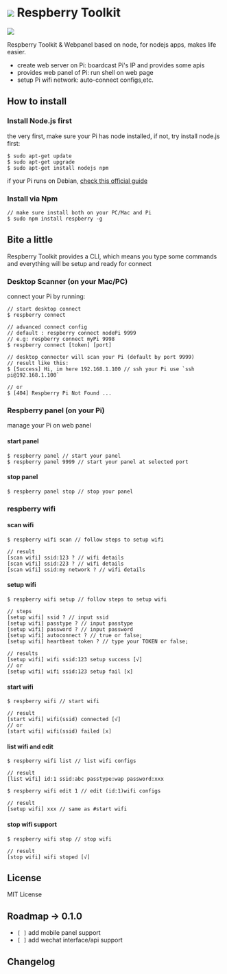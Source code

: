 # ![](http://ww1.sinaimg.cn/large/61ff0de3gw1e70bwd9d2ij208f01vt8r.jpg) Respberry Toolkit 

![](https://badge.fury.io/js/respberry.png)

Respberry Toolkit & Webpanel based on node, for nodejs apps, makes life easier.

- create web server on Pi: boardcast Pi's IP and provides some apis
- provides web panel of Pi: run shell on web page
- setup Pi wifi network: auto-connect configs,etc.

## How to install

### Install Node.js first

the very first, make sure your Pi has node installed, if not, try install node.js first:

````
$ sudo apt-get update
$ sudo apt-get upgrade
$ sudo apt-get install nodejs npm
````

if your Pi runs on Debian, [check this official guide](https://github.com/joyent/node/wiki/Installing-Node.js-via-package-manager#debian-lmde)

### Install via Npm

````
// make sure install both on your PC/Mac and Pi
$ sudo npm install respberry -g
````

## Bite a little

Respberry Toolkit provides a CLI, which means you type some commands and everything will be setup and ready for connect

### Desktop Scanner (on your Mac/PC)

connect your Pi by running:
````
// start desktop connect 
$ respberry connect

// advanced connect config
// default : respberry connect nodePi 9999
// e.g: respberry connect myPi 9998
$ respberry connect [token] [port]

// desktop connecter will scan your Pi (default by port 9999)
// result like this:
$ [Success] Hi, im here 192.168.1.100 // ssh your Pi use `ssh pi@192.168.1.100`

// or
$ [404] Respberry Pi Not Found ...
````

### Respberry panel (on your Pi)

manage your Pi on web panel

#### start panel
````
$ respberry panel // start your panel
$ respberry panel 9999 // start your panel at selected port
````

#### stop panel
````
$ respberry panel stop // stop your panel
````

### respberry wifi

#### scan wifi
````
$ respberry wifi scan // follow steps to setup wifi

// result
[scan wifi] ssid:123 ? // wifi details
[scan wifi] ssid:223 ? // wifi details
[scan wifi] ssid:my network ? // wifi details
````

#### setup wifi
````
$ respberry wifi setup // follow steps to setup wifi

// steps
[setup wifi] ssid ? // input ssid
[setup wifi] passtype ? // input passtype
[setup wifi] password ? // input password
[setup wifi] autoconnect ? // true or false;
[setup wifi] heartbeat token ? // type your TOKEN or false;

// results
[setup wifi] wifi ssid:123 setup success [√]
// or 
[setup wifi] wifi ssid:123 setup fail [x]
````

#### start wifi
````
$ respberry wifi // start wifi

// result
[start wifi] wifi(ssid) connected [√]
// or 
[start wifi] wifi(ssid) failed [x]
````

#### list wifi and edit
````
$ respberry wifi list // list wifi configs

// result
[list wifi] id:1 ssid:abc passtype:wap password:xxx

$ respberry wifi edit 1 // edit (id:1)wifi configs

// result
[setup wifi] xxx // same as #start wifi
````

#### stop wifi support
````
$ respberry wifi stop // stop wifi

// result
[stop wifi] wifi stoped [√]
````

## License

MIT License

## Roadmap -> 0.1.0

- `[ ]` add mobile panel support
- `[ ]` add wechat interface/api support

## Changelog